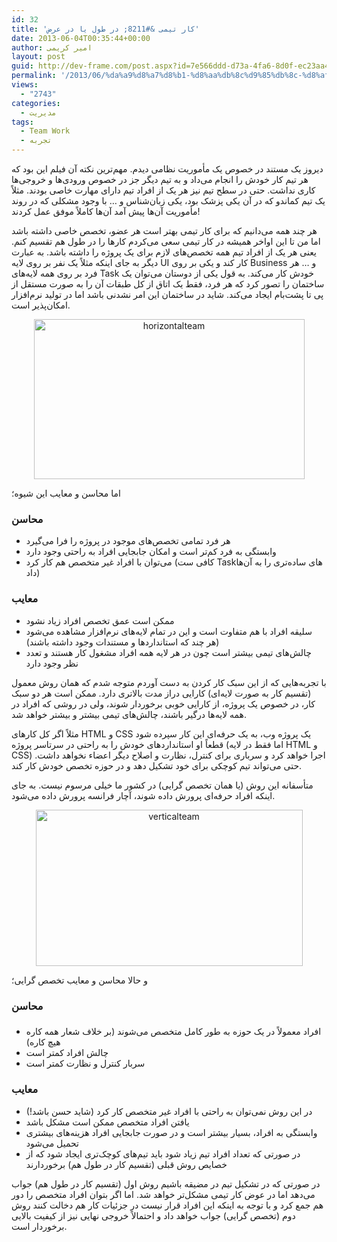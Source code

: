 ```yaml
---
id: 32
title: 'کار تیمی &#8211; در طول یا در عرض'
date: 2013-06-04T00:35:44+00:00
author: امیر کریمی
layout: post
guid: http://dev-frame.com/post.aspx?id=7e566ddd-d73a-4fa6-8d0f-ec23aa47d74e
permalink: '/2013/06/%da%a9%d8%a7%d8%b1-%d8%aa%db%8c%d9%85%db%8c-%d8%af%d8%b1-%d8%b7%d9%88%d9%84-%db%8c%d8%a7-%d8%af%d8%b1-%d8%b9%d8%b1%d8%b6/'
views:
  - "2743"
categories:
  - مدیریت
tags:
  - Team Work
  - تجربه
---
```

دیروز یک مستند در خصوص یک مأموریت نظامی دیدم. مهم‌ترین نکته آن فیلم این بود که هر تیم کار خودش را انجام می‌داد و به تیم دیگر جز در خصوص ورودی‌ها و خروجی‌ها کاری نداشت. حتی در سطح تیم نیز هر یک از افراد تیم دارای مهارت خاصی بودند. مثلاً یک تیم کماندو که در آن یکی پزشک بود، یکی زبان‌شناس و … با وجود مشکلی که در روند مأموریت آن‌ها پیش آمد آن‌ها کاملاً موفق عمل کردند!

هر چند همه می‌دانیم که برای کار تیمی بهتر است هر عضو، تخصص خاصی داشته باشد اما من تا این اواخر همیشه در کار تیمی سعی می‌کردم کارها را در طول هم تقسیم کنم. یعنی هر یک از افراد تیم همه تخصص‌های لازم برای یک پروژه را داشته باشد. به عبارت دیگر به جای اینکه مثلاً یک نفر بر روی لایه UI کار کند و یکی بر روی Business و … هر فرد بر روی همه لایه‌های Task خودش کار می‌کند. به قول یکی از دوستان می‌توان یک ساختمان را تصور کرد که هر فرد، فقط یک اتاق از کل طبقات آن را به صورت مستقل از پی تا پشت‌بام ایجاد می‌کند. شاید در ساختمان این امر نشدنی باشد اما در تولید نرم‌افزار امکان‌پذیر است.

<p style="text-align: center;">
  <a href="http:///wp-content/uploads/2013/06/horizontalteam.png"><img class="size-full wp-image-51 aligncenter" alt="horizontalteam" src="http:///wp-content/uploads/2013/06/horizontalteam.png" width="433" height="256" srcset="/wp-content/uploads/2013/06/horizontalteam.png 433w, /wp-content/uploads/2013/06/horizontalteam-300x177.png 300w" sizes="(max-width: 433px) 100vw, 433px" /></a>
</p>

اما محاسن و معایب این شیوه؛

### محاسن

  * هر فرد تمامی تخصص‌های موجود در پروژه را فرا می‌گیرد
  * وابستگی به فرد کم‌تر است و امکان جابجایی افراد به راحتی وجود دارد
  * می‌توان با افراد غیر متخصص هم کار کرد (کافی ست Taskهای ساده‌تری را به آن‌ها داد)

### معایب

  * ممکن است عمق تخصص افراد زیاد نشود
  * سلیقه افراد با هم متفاوت است و این در تمام لایه‌های نرم‌افزار مشاهده می‌شود (هر چند که استانداردها و مستندات وجود داشته باشند)
  * چالش‌های تیمی بیشتر است چون در هر لایه همه افراد مشغول کار هستند و تعدد نظر وجود دارد

با تجربه‌هایی که از این سبک کار کردن به دست آوردم متوجه شدم که همان روش معمول (تقسیم کار به صورت لایه‌ای) کارایی دراز مدت بالاتری دارد. ممکن است هر دو سبک کار، در خصوص یک پروژه، از کارایی خوبی برخوردار شوند، ولی در روشی که افراد در همه لایه‌ها درگیر باشند، چالش‌های تیمی بیشتر و بیشتر خواهد شد.

مثلاً اگر کل کارهای HTML و CSS یک پروژه وب، به یک حرفه‌ای این کار سپرده شود قطعاً او استانداردهای خودش را به راحتی در سرتاسر پروژه (اما فقط در لایه HTML و CSS) اجرا خواهد کرد و سرباری برای کنترل، نظارت و اصلاح دیگر اعضاء نخواهد داشت. حتی می‌تواند تیم کوچکی برای خود تشکیل دهد و در حوزه تخصص خودش کار کند.

متأسفانه این روش (یا همان تخصص گرایی) در کشور ما خیلی مرسوم نیست. به جای اینکه افراد حرفه‌ای پرورش داده شوند، آچار فرانسه پرورش داده می‌شود.

<p style="text-align: center;">
  <a href="http:///wp-content/uploads/2013/06/verticalteam.png"><img class="size-full wp-image-53" alt="verticalteam" src="http:///wp-content/uploads/2013/06/verticalteam.png" width="427" height="250" srcset="/wp-content/uploads/2013/06/verticalteam.png 427w, /wp-content/uploads/2013/06/verticalteam-300x175.png 300w" sizes="(max-width: 427px) 100vw, 427px" /></a>
</p>

و حالا محاسن و معایب تخصص گرایی؛

### محاسن

### 

  * افراد معمولاً در یک حوزه به طور کامل متخصص می‌شوند (بر خلاف شعار همه کاره هیچ کاره)
  * چالش افراد کمتر است
  * سربار کنترل و نظارت کمتر است

### معایب

  * در این روش نمی‌توان به راحتی با افراد غیر متخصص کار کرد (شاید حسن باشد!)
  * یافتن افراد متخصص ممکن است مشکل باشد
  * وابستگی به افراد، بسیار بیشتر است و در صورت جابجایی افراد هزینه‌های بیشتری تحمیل می‌شود
  * در صورتی که تعداد افراد تیم زیاد شود باید تیم‌های کوچک‌تری ایجاد شود که از خصایص روش قبلی (تقسیم کار در طول هم) برخوردارند

در صورتی که در تشکیل تیم در مضیقه باشیم روش اول (تقسیم کار در طول هم) جواب می‌دهد اما در عوض کار تیمی مشکل‌تر خواهد شد. اما اگر بتوان افراد متخصص را دور هم جمع کرد و با توجه به اینکه این افراد قرار نیست در جزئیات کار هم دخالت کنند روش دوم (تخصص گرایی) جواب خواهد داد و احتمالاً خروجی نهایی نیز از کیفیت بالایی برخوردار است.
